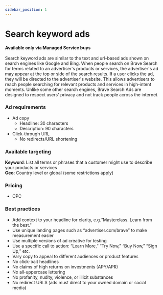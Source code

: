 ```yaml
---
sidebar_position: 1
---
```


# Search keyword ads
**Available only via Managed Service buys** <br /><br />
Search keyword ads are similar to the text and url-based ads shown on search engines like Google and Bing. When people search on Brave Search for terms related to an advertiser's products or services, the advertiser's ad may appear at the top or side of the search results. If a user clicks the ad, they will be directed to the advertiser's website. This allows advertisers to reach people searching for relevant products and services in high-intent moments. Unlike some other search engines, Brave Search Ads are designed to respect users' privacy and not track people across the internet.

### Ad requirements
- Ad copy
  - Headline: 30 characters
  - Description: 90 characters
- Click-through URL
  - No redirects/URL shortening

### Available targeting
**Keyword**: List all terms or phrases that a customer might use to describe your products or services <br />
**Geo**: Country level or global (some restrictions apply)

### Pricing
- CPC

### Best practices
- Add context to your headline for clarity, e.g.“Masterclass. Learn from the best."
- Use unique landing pages such as “advertiser.com/brave” to make measurement easier
- Use multiple versions of ad creative for testing
- Use a specific call to action: “Learn More,” “Try Now,” “Buy Now,” “Sign Up,” etc.
- Vary copy to appeal to different audiences or product features
- No click-bait headlines
- No claims of high returns on investments (APY/APR)
- No all-uppercase lettering
- No profanity, nudity, violence, or illicit substances
- No redirect URLS (ads must direct to your owned domain or social media)
